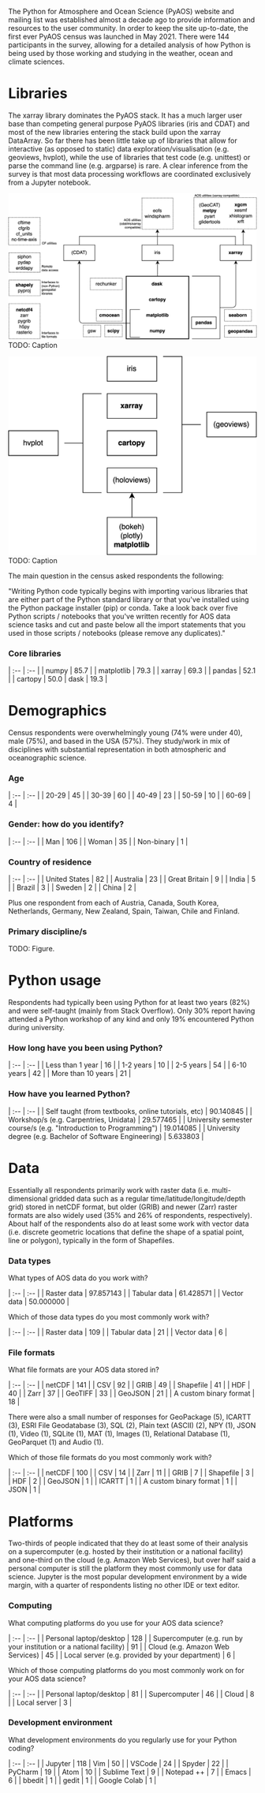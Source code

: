 The Python for Atmosphere and Ocean Science (PyAOS) website and mailing list was established almost a decade ago to provide information and resources to the user community. In order to keep the site up-to-date, the first ever PyAOS census was launched in May 2021. There were 144 participants in the survey, allowing for a detailed analysis of how Python is being used by those working and studying in the weather, ocean and climate sciences.

# Libraries

The xarray library dominates the PyAOS stack. It has a much larger user base than competing general purpose PyAOS libraries (iris and CDAT) and most of the new libraries entering the stack build upon the xarray DataArray. So far there has been little take up of libraries that allow for interactive (as opposed to static) data exploration/visualisation (e.g. geoviews, hvplot), while the use of libraries that test code (e.g. unittest) or parse the command line (e.g. argparse) is rare. A clear inference from the survey is that most data processing workflows are coordinated exclusively from a Jupyter notebook.

![Census main stack](../images/census_main_stack.png "Main software stack")
TODO: Caption

![Census visualisation stack](../images/census_vis_stack.png "Data visualisation stack")
TODO: Caption

The main question in the census asked respondents the following:

"Writing Python code typically begins with importing various libraries that are either part of the Python standard library or that you've installed using the Python package installer (pip) or conda. Take a look back over five Python scripts / notebooks that you've written recently for AOS data science tasks and cut and paste below all the import statements that you used in those scripts / notebooks (please remove any duplicates)."

### Core libraries

| :-- | :-- |
| numpy | 85.7 |
| matplotlib | 79.3 |
| xarray | 69.3 |
| pandas | 52.1 |
| cartopy | 50.0
| dask | 19.3 |


# Demographics

Census respondents were overwhelmingly young (74% were under 40), male (75%), and based in the USA (57%). They study/work in mix of disciplines with substantial representation in both atmospheric and oceanographic science. 

### Age

| :-- | :-- |
| 20-29 | 45 |
| 30-39 | 60 |
| 40-49 | 23 |
| 50-59 | 10 |
| 60-69 | 4 |

### Gender: how do you identify?

| :-- | :-- |
| Man | 106 |
| Woman | 35 |
| Non-binary | 1 |

### Country of residence

| :-- | :-- |
| United States | 82 |
| Australia | 23 |
| Great Britain | 9 |
| India | 5 |
| Brazil | 3 |
| Sweden | 2 |
| China | 2 |

Plus one respondent from each of Austria, Canada, South Korea, Netherlands, Germany, New Zealand, Spain, Taiwan, Chile and Finland.

### Primary discipline/s

TODO: Figure.

# Python usage

Respondents had typically been using Python for at least two years (82%) and were self-taught (mainly from Stack Overflow). Only 30% report having attended a Python workshop of any kind and only 19% encountered Python during university. 

### How long have you been using Python?

| :-- | :-- |
| Less than 1 year | 16 |
| 1-2 years | 10 |
| 2-5 years | 54 |
| 6-10 years | 42 |
| More than 10 years | 21 |

### How have you learned Python?

| :-- | :-- |
| Self taught (from textbooks, online tutorials, etc) | 90.140845 |
| Workshop/s (e.g. Carpentries, Unidata) | 29.577465 |
| University semester course/s (e.g. "Introduction to Programming") | 19.014085 |
| University degree (e.g. Bachelor of Software Engineering) | 5.633803 |

# Data

Essentially all respondents primarily work with raster data (i.e. multi-dimensional gridded data such as a regular time/latitude/longitude/depth grid) stored in netCDF format, but older (GRIB) and newer (Zarr) raster formats are also widely used (35% and 26% of respondents, respectively). About half of the respondents also do at least some work with vector data (i.e. discrete geometric locations that define the shape of a spatial point, line or polygon), typically in the form of Shapefiles.

### Data types

What types of AOS data do you work with?

| :-- | :-- |
| Raster data | 97.857143 |
| Tabular data | 61.428571 |
| Vector data | 50.000000 |

Which of those data types do you most commonly work with?

| :-- | :-- |
| Raster data | 109 |
| Tabular data | 21 |
| Vector data | 6 |

### File formats

What file formats are your AOS data stored in?

| :-- | :-- |
| netCDF | 141 |
| CSV | 92 |
| GRIB  | 49 |
| Shapefile | 41 |
| HDF | 40 |
| Zarr | 37 |
| GeoTIFF | 33 |
| GeoJSON | 21 |
| A custom binary format | 18 |

There were also a small number of responses for GeoPackage (5), ICARTT (3), ESRI File Geodatabase (3), SQL (2), Plain text (ASCII) (2), NPY (1), JSON (1), Video (1), SQLite (1), MAT (1), Images (1), Relational Database (1), GeoParquet (1) and Audio (1).

Which of those file formats do you most commonly work with?

| :-- | :-- |
| netCDF | 100 |
| CSV | 14 |
| Zarr | 11 |
| GRIB | 7 |
| Shapefile | 3 |
| HDF | 2 |
| GeoJSON | 1 |
| ICARTT | 1 |
| A custom binary format | 1 |
| JSON | 1 |

# Platforms

Two-thirds of people indicated that they do at least some of their analysis on a supercomputer (e.g. hosted by their institution or a national facility) and one-third on the cloud (e.g. Amazon Web Services), but over half said a personal computer is still the platform they most commonly use for data science. Jupyter is the most popular development environment by a wide margin, with a quarter of respondents listing no other IDE or text editor. 

### Computing

What computing platforms do you use for your AOS data science?

| :-- | :-- |
| Personal laptop/desktop | 128 |
| Supercomputer (e.g. run by your institution or a national facility) | 91 |
| Cloud (e.g. Amazon Web Services) | 45 |
| Local server (e.g. provided by your department) | 6 |

Which of those computing platforms do you most commonly work on for your AOS data science?

| :-- | :-- |
| Personal laptop/desktop | 81 |
| Supercomputer | 46 |
| Cloud | 8 |
| Local server | 3 |

### Development environment

What development environments do you regularly use for your Python coding?

| :-- | :-- |
| Jupyter | 118
| Vim | 50 |
| VSCode | 24 |
| Spyder | 22 |
| PyCharm | 19 |
| Atom | 10 |
| Sublime Text | 9 |
| Notepad ++ | 7 |
| Emacs | 6 |
| bbedit | 1 |
| gedit | 1 |
| Google Colab | 1 |